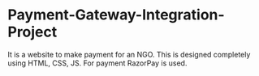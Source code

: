 # Payment-Gateway-Integration-Project
It is a website to make payment for an NGO.
This is designed completely using HTML, CSS, JS.
For payment RazorPay is used.
